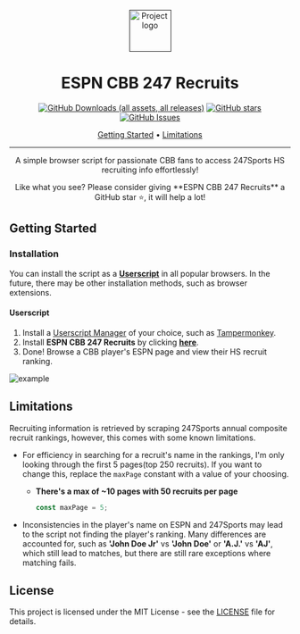 <p align="center">
  <a href="" rel="noopener">
 <img width=75px height=75px src="https://github.com/asecco/espn-cbb-247-recruits/assets/40510223/53753258-6bfe-444f-af45-453a56f47fcc" alt="Project logo"></a>
</p>

<h1 align="center">ESPN CBB 247 Recruits</h1>

<div align="center">

  [![GitHub Downloads (all assets, all releases)](https://img.shields.io/github/downloads/asecco/espn-cbb-247-recruits/total?style=for-the-badge)](https://github.com/asecco/espn-cbb-247-recruits/releases/latest)
  [![GitHub stars](https://img.shields.io/github/stars/asecco/espn-cbb-247-recruits?style=for-the-badge)](https://github.com/asecco/espn-cbb-247-recruits/stargazers)
  [![GitHub Issues](https://img.shields.io/github/issues/asecco/espn-cbb-247-recruits.svg?style=for-the-badge)](https://github.com/asecco/espn-cbb-247-recruits/issues)

</div>

<p align="center">
  <a href="#getting-started">Getting Started</a> •
  <a href="#limitations">Limitations</a>
</p>

---

<p align="center"> A simple browser script for passionate CBB fans to access 247Sports HS recruiting info effortlessly!
  <br> 
</p>
  
<p align="center">Like what you see? Please consider giving **ESPN CBB 247 Recruits** a GitHub star ⭐, it will help a lot!</p>

## Getting Started
### Installation
You can install the script as a **[Userscript](https://en.wikipedia.org/wiki/Userscript)** in all popular browsers. In the future, there may be other installation methods, such as browser extensions.

#### Userscript
1. Install a [Userscript Manager](https://en.wikipedia.org/wiki/Userscript_manager) of your choice, such as [Tampermonkey](https://www.tampermonkey.net/).
2. Install **ESPN CBB 247 Recruits** by clicking **[here](https://github.com/asecco/espn-cbb-247-recruits/releases/latest/download/espn-cbb-247-recruits.user.js)**.
3. Done! Browse a CBB player's ESPN page and view their HS recruit ranking.

![example](https://github.com/asecco/espn-cbb-247-recruits/assets/40510223/f8ce2998-6135-402c-8bcf-36d0ac3dc889)

## Limitations
Recruiting information is retrieved by scraping 247Sports annual composite recruit rankings, however, this comes with some known limitations.
- For efficiency in searching for a recruit's name in the rankings, I'm only looking through the first 5 pages(top 250 recruits). If you want to change this, replace the `maxPage` constant with a value of your choosing.
  - **There's a max of ~10 pages with 50 recruits per page**
    ```js
    const maxPage = 5;
    ```

- Inconsistencies in the player's name on ESPN and 247Sports may lead to the script not finding the player's ranking. Many differences are accounted for, such as **'John Doe Jr'** vs **'John Doe'** or **'A.J.'** vs **'AJ'**, which still lead to matches, but there are still rare exceptions where matching fails.

## License
This project is licensed under the MIT License - see the [LICENSE](LICENSE) file for details.
